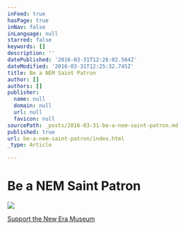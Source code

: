 ```yaml
---
inFeed: true
hasPage: true
inNav: false
inLanguage: null
starred: false
keywords: []
description: ''
datePublished: '2016-03-31T12:26:02.564Z'
dateModified: '2016-03-31T12:25:32.745Z'
title: Be a NEM Saint Patron
author: []
authors: []
publisher:
  name: null
  domain: null
  url: null
  favicon: null
sourcePath: _posts/2016-03-31-be-a-nem-saint-patron.md
published: true
url: be-a-nem-saint-patron/index.html
_type: Article

---
```

# Be a NEM Saint Patron
![](https://the-grid-user-content.s3-us-west-2.amazonaws.com/cdbcacc1-df19-467d-bf6e-c633b522c576.jpg)

[Support the New Era Museum][0]

[0]: http://neweramuseum.org/donate/